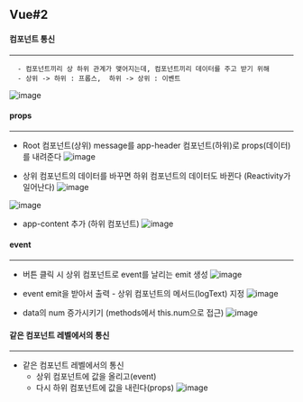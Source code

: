 ## Vue#2

#### 컴포넌트 통신
----
```
  - 컴포넌트끼리 상 하위 관계가 맺어지는데, 컴포넌트끼리 데이터를 주고 받기 위해
  - 상위 -> 하위 : 프롭스,  하위 -> 상위 : 이벤트
```

![image](https://user-images.githubusercontent.com/76584547/135607910-3f9417f7-50f2-401f-83e1-1efbf9e3ed16.png)


#### props
----
+ Root 컴포넌트(상위) message를 app-header 컴포넌트(하위)로 props(데이터)를 내려준다
![image](https://user-images.githubusercontent.com/76584547/135708422-edf3a3b3-f49d-4d2c-b602-4966008d9e73.png)

+ 상위 컴포넌트의 데이터를 바꾸면 하위 컴포넌트의 데이터도 바뀐다 (Reactivity가 일어난다)
![image](https://user-images.githubusercontent.com/76584547/135708552-57f8b401-746e-478d-bf65-52f8c1261a6d.png)

![image](https://user-images.githubusercontent.com/76584547/135708568-a9886482-58e8-473f-aa55-280a4455ae6b.png)


+ app-content 추가 (하위 컴포넌트)
![image](https://user-images.githubusercontent.com/76584547/135708789-a9a93f3d-d99f-414d-8ae4-01788d1f8e43.png)


#### event
---
+ 버튼 클릭 시 상위 컴포넌트로 event를 날리는 emit 생성
![image](https://user-images.githubusercontent.com/76584547/135709252-f1f3a6cd-b888-45ef-b62c-dde1b87a7495.png)

+ event emit을 받아서 출력 - 상위 컴포넌트의 메서드(logText) 지정
![image](https://user-images.githubusercontent.com/76584547/135710161-7a0c4151-2f4d-4fdd-b986-1809880616e0.png)

+ data의 num 증가시키기 (methods에서 this.num으로 접근)
![image](https://user-images.githubusercontent.com/76584547/135710590-fe9ca4de-b657-42cc-af89-96dc5ec42cb1.png)


#### 같은 컴포넌트 레벨에서의 통신
-----
  + 같은 컴포넌트 레벨에서의 통신
    + 상위 컴포넌트에 값을 올리고(event)
    + 다시 하위 컴포넌트에 값을 내린다(props) 
![image](https://user-images.githubusercontent.com/76584547/135711638-61a82be5-2b3a-4611-ae20-e945362f9542.png)
